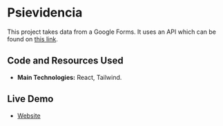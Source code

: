 # Psievidencia

This project takes data from a Google Forms. It uses an API which can be found on [this link](https://github.com/francosbenitez/psievidencia-backend).

## Code and Resources Used

- **Main Technologies:** React, Tailwind.

## Live Demo

- [Website](francosbenitez.github.io/psievidencia)
